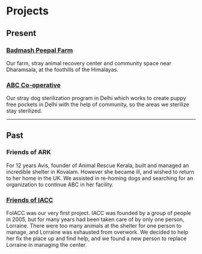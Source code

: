 [//]: # (comments)

Projects
=========

Present
-----------
### [Badmash Peepal Farm](?p=farm "Badmash Peepal Farm" )
Our farm, stray animal recovery center and community space near Dharamsala, at the foothills of the Himalayas.

### [ABC Co-operative](?p=abc-cooperative "ABC Co-operative" )
Our stray dog sterilization program in Delhi which works to create puppy free pockets in Delhi with the help of community, so the areas we sterilize stay sterilized.

-------------------------

Past
----------
### Friends of ARK
For 12 years Avis, founder of Animal Rescue Kerala, built and managed an incredible shelter in Kovalam. However she became ill, and wished to return to her home in the UK. We assisted in re-homing dogs and searching for an organization to continue ABC in her facility.



### [Friends of IACC](http://foiacc.worldlywags.org/ "FOIACC" )
FoIACC was our very first project. IACC was founded by a group of people in 2005, but for many years had been taken care of by only one person, Lorraine. There were too many animals at the shelter for one person to manage, and Lorraine was exhausted from overwork. We decided to help her fix the place up and find help, and we found a new person to replace Lorraine in managing the center.
